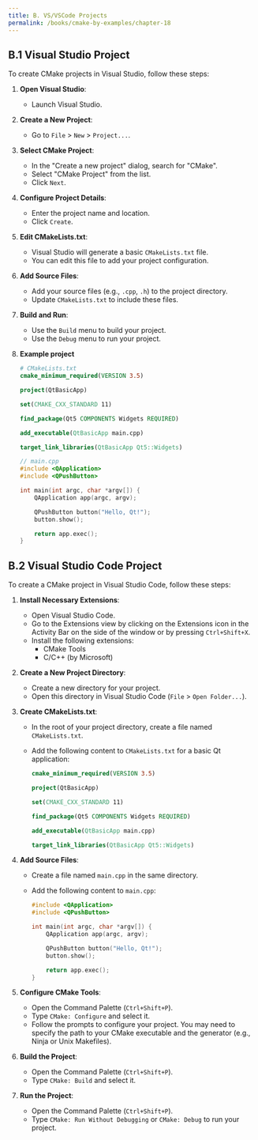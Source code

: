 ```yaml
---
title: B. VS/VSCode Projects
permalink: /books/cmake-by-examples/chapter-18
---
```


## B.1 Visual Studio Project

To create CMake projects in Visual Studio, follow these steps:

1. **Open Visual Studio**:
   - Launch Visual Studio.

2. **Create a New Project**:
   - Go to `File` > `New` > `Project...`.

3. **Select CMake Project**:
   - In the "Create a new project" dialog, search for "CMake".
   - Select "CMake Project" from the list.
   - Click `Next`.

4. **Configure Project Details**:
   - Enter the project name and location.
   - Click `Create`.

5. **Edit CMakeLists.txt**:
   - Visual Studio will generate a basic `CMakeLists.txt` file.
   - You can edit this file to add your project configuration.

6. **Add Source Files**:
   - Add your source files (e.g., `.cpp`, `.h`) to the project directory.
   - Update `CMakeLists.txt` to include these files.

7. **Build and Run**:
   - Use the `Build` menu to build your project.
   - Use the `Debug` menu to run your project.

8. **Example project**

    ```cmake
    # CMakeLists.txt
    cmake_minimum_required(VERSION 3.5)

    project(QtBasicApp)

    set(CMAKE_CXX_STANDARD 11)

    find_package(Qt5 COMPONENTS Widgets REQUIRED)

    add_executable(QtBasicApp main.cpp)

    target_link_libraries(QtBasicApp Qt5::Widgets)
    ```

    ```cpp
    // main.cpp
    #include <QApplication>
    #include <QPushButton>

    int main(int argc, char *argv[]) {
        QApplication app(argc, argv);

        QPushButton button("Hello, Qt!");
        button.show();

        return app.exec();
    }
    ```

## B.2 Visual Studio Code Project

To create a CMake project in Visual Studio Code, follow these steps:

1. **Install Necessary Extensions**:
   - Open Visual Studio Code.
   - Go to the Extensions view by clicking on the Extensions icon in the Activity Bar on the side of the window or by pressing `Ctrl+Shift+X`.
   - Install the following extensions:
     - CMake Tools
     - C/C++ (by Microsoft)

2. **Create a New Project Directory**:
   - Create a new directory for your project.
   - Open this directory in Visual Studio Code (`File` > `Open Folder...`).

3. **Create CMakeLists.txt**:
   - In the root of your project directory, create a file named `CMakeLists.txt`.
   - Add the following content to `CMakeLists.txt` for a basic Qt application:

     ```cmake
     cmake_minimum_required(VERSION 3.5)

     project(QtBasicApp)

     set(CMAKE_CXX_STANDARD 11)

     find_package(Qt5 COMPONENTS Widgets REQUIRED)

     add_executable(QtBasicApp main.cpp)

     target_link_libraries(QtBasicApp Qt5::Widgets)
     ```

4. **Add Source Files**:
   - Create a file named `main.cpp` in the same directory.
   - Add the following content to `main.cpp`:

     ```cpp
     #include <QApplication>
     #include <QPushButton>

     int main(int argc, char *argv[]) {
         QApplication app(argc, argv);

         QPushButton button("Hello, Qt!");
         button.show();

         return app.exec();
     }
     ```

5. **Configure CMake Tools**:
   - Open the Command Palette (`Ctrl+Shift+P`).
   - Type `CMake: Configure` and select it.
   - Follow the prompts to configure your project. You may need to specify the path to your CMake executable and the generator (e.g., Ninja or Unix Makefiles).

6. **Build the Project**:
   - Open the Command Palette (`Ctrl+Shift+P`).
   - Type `CMake: Build` and select it.

7. **Run the Project**:
   - Open the Command Palette (`Ctrl+Shift+P`).
   - Type `CMake: Run Without Debugging` or `CMake: Debug` to run your project.
